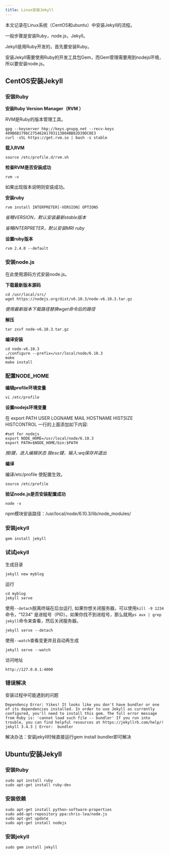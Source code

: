 ```yaml
---
title: Linux安装Jekyll
---
```


本文记录在Linux系统（CentOS和ubuntu）中安装Jekyll的流程。

一般步骤是安装Ruby，node.js，Jekyll。

Jekyll是用Ruby开发的，首先要安装Ruby。

安装Jekyll需要使用Ruby的开发工具包Gem，而Gem管理需要用到nodejs环境，所以要安装node.js。

## CentOS安装Jekyll

### 安装Ruby

**安装Ruby Version Manager（RVM ）**

RVM是Ruby的版本管理工具。

	gpg --keyserver hkp://keys.gnupg.net --recv-keys 409B6B1796C275462A1703113804BB82D39DC0E3
	curl -sSL https://get.rvm.io | bash -s stable

**载入RVM**

	source /etc/profile.d/rvm.sh

**检查RVM是否安装成功**

	rvm -v
	
	
如果出现版本说明则安装成功。
	
**安装ruby**

	rvm install INTERPRETER[-VERSION] OPTIONS 
	
*省略VERSION，默认安装最新stable版本*

*省略INTERPRETER，默认安装MRI ruby*

**设置ruby版本**

	rvm 2.4.0 --default
	
### 安装node.js

在此使用源码方式安装node.js。

**下载最新版本源码**

	cd /usr/local/src/
	wget https://nodejs.org/dist/v6.10.3/node-v6.10.3.tar.gz 
	
*使用最新版本下载路径替换wget命令后的路径*
	
**解压**
	
	tar zxvf node-v6.10.3.tar.gz
	
**编译安装**

	cd node-v6.10.3
	./configure --prefix=/usr/local/node/6.10.3 
	make
	make install

### 配置NODE_HOME

**编辑profile环境变量**

	vi /etc/profile

**设置nodejs环境变量**

在 export PATH USER LOGNAME MAIL HOSTNAME HISTSIZE HISTCONTROL 一行的上面添加如下内容:

	#set for nodejs
	export NODE_HOME=/usr/local/node/6.10.3
	export PATH=$NODE_HOME/bin:$PATH

*按i键，进入编辑状态*
*按esc键，输入:wq保存并退出*

**编译**

编译/etc/profile 使配置生效。
 
	source /etc/profile

**验证node.js是否安装配置成功**
 
 	node -v
 	
npm模块安装路径：/usr/local/node/6.10.3/lib/node_modules/

### 安装jekyII

	gem install jekyll

### 试试jekyll

生成目录

	jekyll new myblog
	
运行

	cd myblog
	jekyll serve
	 
使用`--detach`脱离终端在后台运行, 如果你想关闭服务器，可以使用`kill -9 1234`命令，"1234" 是进程号（PID）。如果你找不到进程号，那么就用`ps aux | grep jekyll`命令来查看，然后关闭服务器。
 
	jekyll serve --detach

使用`--watch`查看变更并且自动再生成

	jekyll serve --watch
	
访问地址

	http://127.0.0.1:4000

### 错误解决

安装过程中可能遇到的问题

	Dependency Error: Yikes! It looks like you don't have bundler or one of its dependencies installed. In order to use Jekyll as currently configured, you'll need to install this gem. The full error message from Ruby is: 'cannot load such file -- bundler' If you run into trouble, you can find helpful resources at https://jekyllrb.com/help/!
	jekyll 3.4.3 | Error:  bundler
		

解决办法：安装jekyll时候直接运行gem install bundler即可解决

## Ubuntu安装Jekyll

### 安装Ruby
	
	sudo apt install ruby
	sudo apt-get install ruby-dev
	
### 安装依赖

	sudo apt-get install python-software-properties  
	sudo add-apt-repository ppa:chris-lea/node.js  
	sudo apt-get update  
	sudo apt-get install nodejs  

### 安装jekyII

	sudo gem install jekyll


